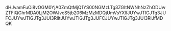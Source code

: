 dHJvamFuOi8vOGM0YjA0ZmQtMjQ1YS00NGMzLTg3ZGItNWNhNzZhODUwZTFiQGhrMDA0LjM2OWJveS5jb206MzMzMDQjUmVsYXlfJUYwJTlGJTg3JUFCJUYwJTlGJTg3JUI3RlItJUYwJTlGJTg3JUFCJUYwJTlGJTg3JUI3RlJfMDQK